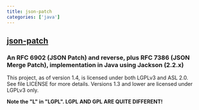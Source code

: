 ```yaml
---
title: json-patch
categories: ['java']
---
```

## [json-patch](https://github.com/java-json-tools/json-patch)

### An RFC 6902 (JSON Patch) and reverse, plus RFC 7386 (JSON Merge Patch), implementation in Java using Jackson (2.2.x)


This project, as of version 1.4, is licensed under both LGPLv3 and ASL 2.0. See
file LICENSE for more details. Versions 1.3 and lower are licensed under LGPLv3
only.

**Note the "L" in "LGPL". LGPL AND GPL ARE QUITE DIFFERENT!**
